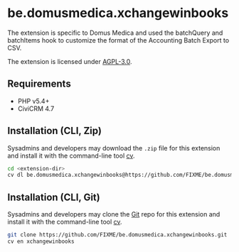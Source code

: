 # be.domusmedica.xchangewinbooks

The extension is specific to Domus Medica and used the batchQuery and batchItems hook to customize the format of the Accounting Batch Export to CSV.

The extension is licensed under [AGPL-3.0](LICENSE.txt).

## Requirements

* PHP v5.4+
* CiviCRM 4.7

## Installation (CLI, Zip)

Sysadmins and developers may download the `.zip` file for this extension and
install it with the command-line tool [cv](https://github.com/civicrm/cv).

```bash
cd <extension-dir>
cv dl be.domusmedica.xchangewinbooks@https://github.com/FIXME/be.domusmedica.xchangewinbooks/archive/master.zip
```

## Installation (CLI, Git)

Sysadmins and developers may clone the [Git](https://en.wikipedia.org/wiki/Git) repo for this extension and
install it with the command-line tool [cv](https://github.com/civicrm/cv).

```bash
git clone https://github.com/FIXME/be.domusmedica.xchangewinbooks.git
cv en xchangewinbooks
```

